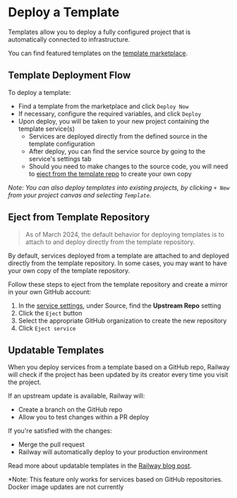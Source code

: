 # Deploy a Template

Templates allow you to deploy a fully configured project that is automatically connected to infrastructure.

You can find featured templates on the [template marketplace](https://railway.com/templates).

## Template Deployment Flow

To deploy a template:

- Find a template from the marketplace and click `Deploy Now`
- If necessary, configure the required variables, and click `Deploy`
- Upon deploy, you will be taken to your new project containing the template service(s)
  - Services are deployed directly from the defined source in the template configuration
  - After deploy, you can find the service source by going to the service's settings tab
  - Should you need to make changes to the source code, you will need to [eject from the template repo](#eject-from-template-repository) to create your own copy

*Note: You can also deploy templates into existing projects, by clicking `+ New` from your project canvas and selecting `Template`.*

## Eject from Template Repository

> As of March 2024, the default behavior for deploying templates is to attach to and deploy directly from the template repository.

By default, services deployed from a template are attached to and deployed directly from the template repository. In some cases, you may want to have your own copy of the template repository.

Follow these steps to eject from the template repository and create a mirror in your own GitHub account:

1. In the [service settings](/overview/the-basics#service-settings), under Source, find the **Upstream Repo** setting
2. Click the `Eject` button
3. Select the appropriate GitHub organization to create the new repository
4. Click `Eject service`

## Updatable Templates

When you deploy services from a template based on a GitHub repo, Railway will check if the project has been updated by its creator every time you visit the project.

If an upstream update is available, Railway will:
- Create a branch on the GitHub repo
- Allow you to test changes within a PR deploy

If you're satisfied with the changes:
- Merge the pull request
- Railway will automatically deploy to your production environment

Read more about updatable templates in the [Railway blog post](https://blog.railway.com/p/updatable-starters).

*Note: This feature only works for services based on GitHub repositories. Docker image updates are not currently